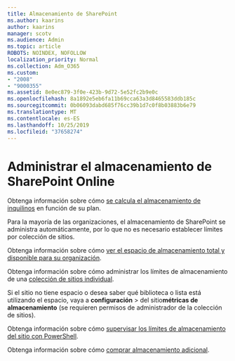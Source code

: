 ```yaml
---
title: Almacenamiento de SharePoint
ms.author: kaarins
author: kaarins
manager: scotv
ms.audience: Admin
ms.topic: article
ROBOTS: NOINDEX, NOFOLLOW
localization_priority: Normal
ms.collection: Adm_O365
ms.custom:
- "2008"
- "9000355"
ms.assetid: 8e0ec879-3f0e-423b-9d72-5e52fc2b9e0c
ms.openlocfilehash: 8a1892e5eb6fa11b69cca63a3d8465583ddb185c
ms.sourcegitcommit: 0b06093dabd685f76cc39b1d7c0f8b03883b6e79
ms.translationtype: MT
ms.contentlocale: es-ES
ms.lasthandoff: 10/25/2019
ms.locfileid: "37658274"
---
```

# <a name="manage-your-sharepoint-online-storage"></a>Administrar el almacenamiento de SharePoint Online

Obtenga información sobre cómo [se calcula el almacenamiento de inquilinos](https://docs.microsoft.com/office365/servicedescriptions/sharepoint-online-service-description/sharepoint-online-limits?redirectedfrom=MSDN#limits-by-plan) en función de su plan.

Para la mayoría de las organizaciones, el almacenamiento de SharePoint se administra automáticamente, por lo que no es necesario establecer límites por colección de sitios.

Obtenga información sobre cómo [ver el espacio de almacenamiento total y disponible para su organización](https://docs.microsoft.com/sharepoint/manage-site-collection-storage-limits).

Obtenga información sobre cómo administrar los límites de almacenamiento de una [colección de sitios individual](https://docs.microsoft.com/sharepoint/manage-site-collection-storage-limits#manage-individual-site-storage-limits).

Si el sitio no tiene espacio o desea saber qué biblioteca o lista está utilizando el espacio, vaya a **configuración** > del sitio**métricas de almacenamiento** (se requieren permisos de administrador de la colección de sitios).

Obtenga información sobre cómo [supervisar los límites de almacenamiento del sitio con PowerShell](https://docs.microsoft.com/sharepoint/manage-site-collection-storage-limits#monitor-site-storage-limits-by-using-powershell).

Obtenga información sobre cómo [comprar almacenamiento adicional](https://docs.microsoft.com/office365/admin/subscriptions-and-billing/add-storage-space). 
  